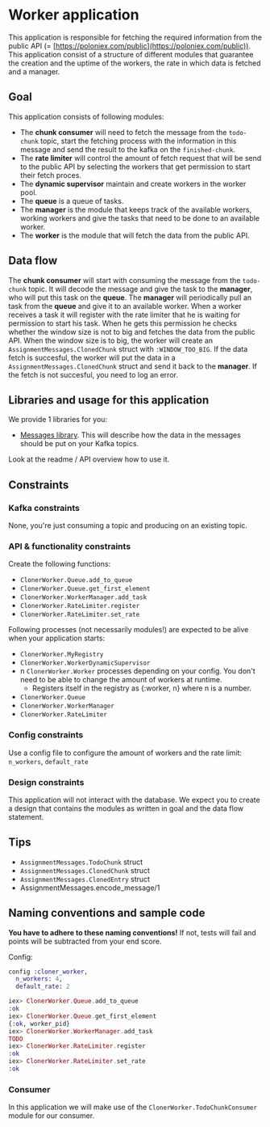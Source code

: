 # Worker application

This application is responsible for fetching the required information from the public API (= [https://poloniex.com/public](https://poloniex.com/public)). This application consist of a structure of different modules that guarantee the creation and the uptime of the workers, the rate in which data is fetched and a manager.

## Goal

This application consists of following modules:

* The __chunk consumer__ will need to fetch the message from the `todo-chunk` topic, start the fetching process with the information in this message and send the result to the kafka on the `finished-chunk`.
* The __rate limiter__ will control the amount of fetch request that will be send to the public API by selecting the workers that get permission to start their fetch proces.
* The __dynamic supervisor__ maintain and create workers in the worker pool.
* The __queue__ is a queue of tasks.
* The __manager__ is the module that keeps track of the available workers, working workers and give the tasks that need to be done to an available worker.
* The __worker__ is the module that will fetch the data from the public API.

## Data flow

The __chunk consumer__ will start with consuming the message from the `todo-chunk` topic. It will decode the message and give the task to the __manager__, who will put this task on the __queue__. The __manager__ will periodically pull an task from the __queue__ and give it to an available worker. When a worker receives a task it will register with the rate limiter that he is waiting for permission to start his task. When he gets this permission he checks whether the window size is not to big and fetches the data from the public API. When the window size is to big, the worker will create an `AssignmentMessages.ClonedChunk` struct with `:WINDOW_TOO_BIG`. If the data fetch is succesful, the worker will put the data in a `AssignmentMessages.ClonedChunk` struct and send it back to the __manager__. If the fetch is not succesful, you need to log an error.

## Libraries and usage for this application

We provide 1 libraries for you:

* [Messages library](https://github.com/distributed-applications-2021/assignment-messages). This will describe how the data in the messages should be put on your Kafka topics.

Look at the readme / API overview how to use it.

## Constraints

### Kafka constraints

None, you're just consuming a topic and producing on an existing topic.

### API & functionality constraints

Create the following functions:

* `ClonerWorker.Queue.add_to_queue`
* `ClonerWorker.Queue.get_first_element`
* `ClonerWorker.WorkerManager.add_task`
* `ClonerWorker.RateLimiter.register`
* `ClonerWorker.RateLimiter.set_rate`

Following processes (not necessarily modules!) are expected to be alive when your application starts:

* `ClonerWorker.MyRegistry`
* `ClonerWorker.WorkerDynamicSupervisor`
* n `ClonerWorker.Worker` processes depending on your config. You don't need to be able to change the amount of workers at runtime.
  * Registers itself in the registry as {:worker, n} where n is a number.
* `ClonerWorker.Queue`
* `ClonerWorker.WorkerManager`
* `ClonerWorker.RateLimiter`

### Config constraints

Use a config file to configure the amount of workers and the rate limit: `n_workers`, `default_rate`

### Design constraints

This application will not interact with the database. We expect you to create a design that contains the modules as written in goal and the data flow statement.

## Tips

* `AssignmentMessages.TodoChunk` struct
* `AssignmentMessages.ClonedChunk` struct
* `AssignmentMessages.ClonedEntry` struct
* AssignmentMessages.encode_message/1

## Naming conventions and sample code

__You have to adhere to these naming conventions!__ If not, tests will fail and points will be subtracted from your end score.

Config:

```elixir
config :cloner_worker,
  n_workers: 4,
  default_rate: 2
```

```elixir
iex> ClonerWorker.Queue.add_to_queue
:ok
iex> ClonerWorker.Queue.get_first_element
{:ok, worker_pid}
iex> ClonerWorker.WorkerManager.add_task
TODO
iex> ClonerWorker.RateLimiter.register
:ok
iex> ClonerWorker.RateLimiter.set_rate
:ok
```

### Consumer

In this application we will make use of the `ClonerWorker.TodoChunkConsumer` module for our consumer.
